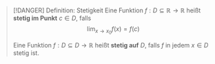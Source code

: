 > [!DANGER] Definition: Stetigkeit 
> Eine Funktion $f: D\subseteq \mathbb{R} \to \mathbb{R}$ heißt **stetig im Punkt** $c\in D$, falls
> $$\lim_{x\to x_0} f(x) = f(c)$$
> 
> Eine Funktion $f: D\subseteq D \to \mathbb{R}$ heißt **stetig auf** $D$, falls $f$ in jedem $x\in D$ stetig ist.
